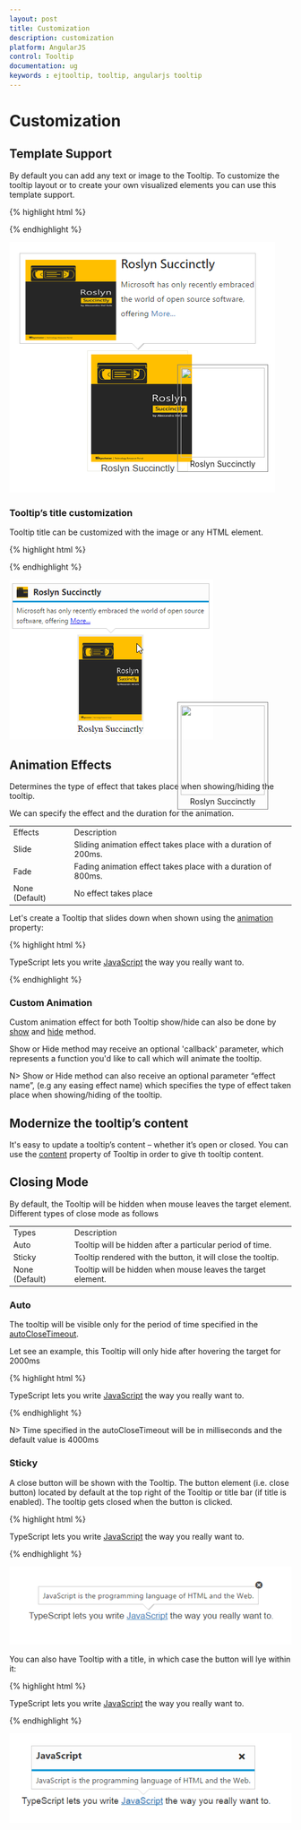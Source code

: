 ```yaml
---
layout: post
title: Customization
description: customization
platform: AngularJS
control: Tooltip
documentation: ug
keywords : ejtooltip, tooltip, angularjs tooltip
---
```


# Customization

## Template Support

By default you can add any text or image to the Tooltip. To customize the tooltip layout or to create your own visualized elements you can use this template support.

{% highlight html %}

<div class="ctrl" id="centerImg" ej-tooltip e-width="350px" e-content="content">
        <img class="ctrImg" src="http://js.syncfusion.com/demos/web/images/tooltip/template-04.png" />
        <div class="new">Roslyn Succinctly</div>
</div>

<script type="text/javascript">

    angular.module('TooltipApp', ['ejangular'])
    .controller('TooltipCtrl', function ($scope) {
        $scope.content ='<div class="main"> <div class="poster"> <img src="http://js.syncfusion.com/demos/web/images/tooltip/template-2.png" width="150px" height="120px"> </div> <div class="def"> <h4> Roslyn Succinctly </h4><div class="description">Microsoft has only recently embraced the world of open source software, offering <a href="#">More...</a> </div>';
    });

</script>

<style>

    h4 {
        margin-top: 0px;
        margin-bottom: 2px;
    }
    .e-tooltip-wrap .e-tipContainer .e-tipcontent {
        padding: 5px 0px;
    }
    .poster {
        float: left;
        padding: 4px 0px;
    }
    .new {
        text-align: center;
    }
    .def {
        float: right;
    }
    .ctrl {
        border: 1px solid #ebebe0;
        width: 150px;
        padding: 5px;
        height: 180px;
        margin-top: 239px;
        margin-left: 250px;
    }
    .ctrImg {
        width: 150px;
        height: 160px;
    }
    .category {
        margin-left: 10px;
    }
    .description {
        width: 200px;
        height: 60px;
        line-height: 22px;
        margin-top: 10px;
    }

</style>
    
{% endhighlight %}

![](Customization_images/template.png)

### Tooltip’s title customization

Tooltip title can be customized with the image or any HTML element. 

{% highlight html %}
    
<div class="ctrl" id="centerImg" ej-tooltip e-width="350px" e-title="title" e-content="content">
    <img class="ctrImg" src="http://js.syncfusion.com/demos/web/images/tooltip/template-04.png" />
    <div class="new">Roslyn Succinctly</div>
</div>

<script type="text/javascript">

angular.module('TooltipApp', ['ejangular'])
.controller('TooltipCtrl', function ($scope) {
    $scope.title= '<div><img class="titleImg" src="http://js.syncfusion.com/demos/web/images/tooltip/template-2.png" /> <div class="description"> Roslyn Succinctly </div> </div> ';
    $scope.content ='<div class="main"> <div class="poster"> <img src="http://js.syncfusion.com/demos/web/images/tooltip/template-2.png" width="150px" height="120px"> </div> <div class="def"> <h4> Roslyn Succinctly </h4><div class="description">Microsoft has only recently embraced the world of open source software, offering <a href="#">More...</a> </div>';
});
</script>

<style>

    .titleImg {
        width: 20px;
        height: 20px;
        float: left;
        margin-right: 10px;
    }
    #centerImg{
        margin-left : 300px;
        margin-top : 250px;
        position : absolute;
        border: 1px solid grey;
    }
    .description {
        height: 20px;
    }

</style>

{% endhighlight %}

![](Customization_images/tooltipTitle.png)

## Animation Effects

Determines the type of effect that takes place when showing/hiding the tooltip.

We can specify the effect and the duration for the animation. 

<table>
<tr>
<td>
Effects<br/></td><td>
Description<br/></td></tr>
<tr>
<td>
Slide<br/></td><td>
Sliding animation effect takes place with a duration of 200ms.<br/></td></tr>
<tr>
<td>
Fade<br/></td><td>
Fading animation effect takes place with a duration of 800ms.<br/></td></tr>
<tr>
<td>
None (Default)<br/></td><td>
No effect takes place<br/></td></tr>
</table>

Let's create a Tooltip that slides down when shown using the [animation](http://help.syncfusion.com/api/js/ejtooltip#members:animation) property:

{% highlight html %}

<div class="control">
     TypeScript lets you write <a id="test" ej-tooltip e-content="content" e-animation="animation"><u> JavaScript</u> </a>the way you really want to.
</div>

<script>
    angular.module('TooltipApp', ['ejangular'])
    .controller('TooltipCtrl', function ($scope) {
        $scope.content = "JavaScript is the programming language of HTML and the Web.";
        $scope.animation = { effect: "slide", speed: 1000 };
    });
</script>
    
{% endhighlight %}

### Custom Animation

Custom animation effect for both Tooltip show/hide can also be done by [show](http://help.syncfusion.com/api/js/ejtooltip#methods:show) and [hide](http://help.syncfusion.com/api/js/ejtooltip#methods:hide) method.

Show or Hide method may receive an optional 'callback' parameter, which represents a function you'd like to call which will animate the tooltip.

N> Show or Hide method can also receive an optional parameter “effect name”, (e.g any easing effect name) which specifies the type of effect taken place when showing/hiding of the tooltip.

## Modernize the tooltip’s content

It's easy to update a tooltip’s content – whether it’s open or closed. You can use the [content](https://help.syncfusion.com/api/js/ejtooltip#members:content) property of Tooltip in order to give th tooltip content.

## Closing Mode

By default, the Tooltip will be hidden when mouse leaves the target element. Different types of close mode as follows 

<table>
<tr>
<td>
Types<br/></td><td>
Description<br/></td></tr>
<tr>
<td>
Auto<br/></td><td>
Tooltip will be hidden after a particular period of time.<br/></td></tr>
<tr>
<td>
Sticky<br/></td><td>
Tooltip rendered with the button, it will close the tooltip.<br/></td></tr>
<tr>
<td>
None (Default)<br/></td><td>
Tooltip will be hidden when mouse leaves the target element.<br/></td></tr>
</table>

### Auto

The tooltip will be visible only for the period of time specified in the [autoCloseTimeout](http://help.syncfusion.com/api/js/ejtooltip#members:autoclosetimeout).

Let see an example, this Tooltip will only hide after hovering the target for 2000ms

{% highlight html %}

<div class="control">
     TypeScript lets you write <a id="test" ej-tooltip e-content="content" e-closemode="mode" e-autoclosetimeout="2000"><u> JavaScript</u> </a>the way you really want to.
</div>

<script>
    angular.module('TooltipApp', ['ejangular'])
    .controller('TooltipCtrl', function ($scope) {
        $scope.content = "JavaScript is the programming language of HTML and the Web.";
        $scope.mode = "auto";
    });
</script>
    
{% endhighlight %}

N> Time specified in the autoCloseTimeout will be in milliseconds and the default value is 4000ms

### Sticky

A close button will be shown with the Tooltip. The button element (i.e. close button) located by default at the top right of the Tooltip or title bar (if title is enabled). The tooltip gets closed when the button is clicked.

{% highlight html %}

<div class="control">
     TypeScript lets you write <a id="test" ej-tooltip e-content="content" e-closemode="mode"><u> JavaScript</u> </a>the way you really want to.
</div>

<script>
    angular.module('TooltipApp', ['ejangular'])
    .controller('TooltipCtrl', function ($scope) {
        $scope.content = "JavaScript is the programming language of HTML and the Web.";
        $scope.mode = "sticky";
    });
</script>
    

{% endhighlight %}

![](Customization_images/sticky.png)

You can also have Tooltip with a title, in which case the button will lye within it:

{% highlight html %}

  <div class="control">
        TypeScript lets you write <a id="test" ej-tooltip e-content="content" e-title="title" e-closemode="mode"><u> JavaScript</u> </a>the way you really want to.
  </div>
  
   <script type="text/javascript">
        angular.module('TooltipApp', ['ejangular'])
        .controller('TooltipCtrl', function ($scope) {
            $scope.content = "JavaScript is the programming language of HTML and the Web.";
            $scope.mode = "sticky";
            $scope.title = "JavaScript";
        });
   </script>
   
{% endhighlight %}

![](Customization_images/title.png)